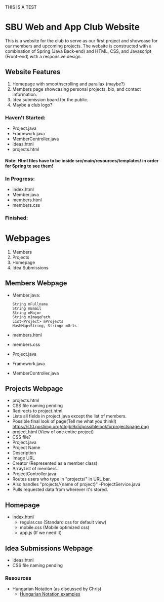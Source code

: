 THIS IS A TEST

# SBU Web and App Club Website

This is a website for the club to serve as our first project and showcase for our members and upcoming projects. The website is constructed with a combination of Spring (Java Back-end) and HTML, CSS, and Javascript (Front-end) with a responsive design.

## Website Features

1. Homepage with smoothscrolling and parallax (maybe?)
2. Members page showcasing personal projects, bio, and contact information.
3. Idea submission board for the public.
4. Maybe a club logo?

### Haven't Started:
  - Project.java  
  - Framework.java  
  - MemberController.java
  - ideas.html
  - projects.html
  
#### Note: Html files have to be inside src/main/resources/templates/ in order for Spring to see them!

### In Progress:
  - index.html
  - Member.java  
  - members.html  
  - members.css  


### Finished:



# Webpages
1. Members
2. Projects
3. Homepage
4. Idea Submissions

## Members Webpage 
  - Member.java:

    ```
    String mFullname
    String mEmail  
    String mMajor  
    String mImagePath  
    List<Project> mProjects  
    HashMap<String, String> mUrls
    ```
  - members.html  
  - members.css  
  - Project.java  
  - Framework.java  
  - MemberController.java
  
## Projects Webpage
  - projects.html
   - CSS file naming pending
   - Redirects to project.html
   - Lists all fields in project.java except the list of members.
   - Possible final look of page(Tell me what you think!) https://s10.postimg.org/ctojbi9x5/possiblelookforprojectspage.png
  - project.html (View of one entire project)
   - CSS file?
  - Project.java
   - Project Name
   - Description
   - Image URL
   - Creator (Represented as a member class)
   - ArrayList of members.
  - ProjectController.java
   - Routes users who type in "projects/" in URL bar.
   - Also handles "projects/{name of project}"
  -ProjectService.java
   - Pulls requested data from wherever it's stored.
  


## Homepage
   - index.html
     - regular.css (Standard css for default view)
     - mobile.css (Mobile optimized css)
     - app.js (If we need it)
    


## Idea Submissions Webpage
  - ideas.html
   - CSS file naming pending


### Resources

- Hungarian Notation (as discussed by Chris)
  - [Hungarian Notation examples](https://en.wikipedia.org/wiki/Hungarian_notation#Examples, "If you're reading this, you are cool.")
